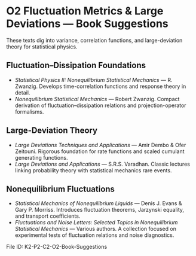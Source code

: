 # O2 Fluctuation Metrics & Large Deviations — Book Suggestions

These texts dig into variance, correlation functions, and large-deviation theory for statistical physics.

## Fluctuation–Dissipation Foundations
- *Statistical Physics II: Nonequilibrium Statistical Mechanics* — R. Zwanzig. Develops time-correlation functions and response theory in detail.
- *Nonequilibrium Statistical Mechanics* — Robert Zwanzig. Compact derivation of fluctuation–dissipation relations and projection-operator formalisms.

## Large-Deviation Theory
- *Large Deviations Techniques and Applications* — Amir Dembo & Ofer Zeitouni. Rigorous foundation for rate functions and scaled cumulant generating functions.
- *Large Deviations and Applications* — S.R.S. Varadhan. Classic lectures linking probability theory with statistical mechanics rare events.

## Nonequilibrium Fluctuations
- *Statistical Mechanics of Nonequilibrium Liquids* — Denis J. Evans & Gary P. Morriss. Introduces fluctuation theorems, Jarzynski equality, and transport coefficients.
- *Fluctuations and Noise Letters: Selected Topics in Nonequilibrium Statistical Mechanics* — Various authors. A collection focused on experimental tests of fluctuation relations and noise diagnostics.

File ID: K2-P2-C2-O2-Book-Suggestions
